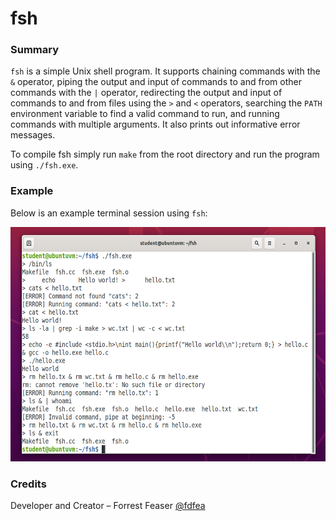 # **fsh**

### **Summary**

`fsh` is a simple Unix shell program. It supports chaining commands with the `&` operator, piping the output and input of commands to and from other commands with the `|` operator, redirecting the output and input of commands to and from files using the `>` and `<` operators, searching the `PATH` environment variable to find a valid command to run, and running commands with multiple arguments. It also prints out informative error messages. 

To compile fsh simply run `make` from the root directory and run the program using `./fsh.exe`. 

### **Example**

Below is an example terminal session using `fsh`:

<img src="images/fsh-example.PNG" height="375">

### **Credits**

Developer and Creator – Forrest Feaser [@fdfea](https://github.com/fdfea)
